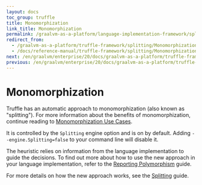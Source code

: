 ```yaml
---
layout: docs
toc_group: truffle
title: Monomorphization
link_title: Monomorphization
permalink: /graalvm-as-a-platform/language-implementation-framework/splitting/Monomorphization/
redirect_from:
  - /graalvm-as-a-platform/truffle-framework/splitting/Monomorphization/
  - /docs/reference-manual/truffle-framework/splitting/Monomorphization/
next: /en/graalvm/enterprise/20/docs/graalvm-as-a-platform/truffle-framework/Splitting/
previous: /en/graalvm/enterprise/20/docs/graalvm-as-a-platform/truffle-framework/TruffleLibraries/
---
```

# Monomorphization

Truffle has an automatic approach to monomorphization (also known as "splitting"). For more information about the benefits of monomorphization, continue reading to [Monomorphization Use Cases](MonomorphizationUseCases.md).

It is controlled by the `Splitting` engine option and is on by default.
Adding `--engine.Splitting=false` to your command line will disable it.

The heuristic relies on information from the language implementation to guide the decisions. To find out more about how to use the new approach in your language implementation, refer to the [Reporting Polymorphism](ReportingPolymorphism.md) guide.

For more details on how the new approach works, see the [Splitting](Splitting.md) guide.
